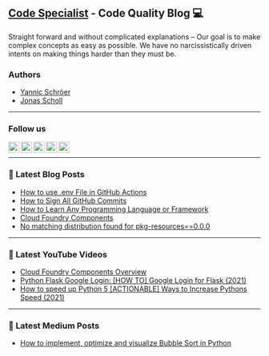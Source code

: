 ## [Code Specialist][website] - Code Quality Blog 💻

Straight forward and without complicated explanations – Our goal is to make complex concepts as easy as possible. We have no narcissistically driven intents on making things harder than they must be.

### Authors

- [Yannic Schröer][account-yannic]
- [Jonas Scholl][account-jonas]

---

### Follow us

[<img align="left" alt="Code Specialist | Facebook" width="22px" src="https://cdn.jsdelivr.net/npm/simple-icons@v3/icons/facebook.svg" />][facebook]
[<img align="left" alt="Code Specialist | Instagram" width="22px" src="https://cdn.jsdelivr.net/npm/simple-icons@v3/icons/instagram.svg" />][instagram]
[<img align="left" alt="Code Specialist | Twitter" width="22px" src="https://cdn.jsdelivr.net/npm/simple-icons@v3/icons/twitter.svg" />][twitter]
[<img align="left" alt="Code Specialist | YouTube" width="22px" src="https://cdn.jsdelivr.net/npm/simple-icons@v3/icons/youtube.svg" />][youtube]
[<img align="left" alt="Code Specialist | Medium" width="22px" src="https://cdn.jsdelivr.net/npm/simple-icons@v3/icons/medium.svg" />][medium]

<br />

---

### 📕 Latest Blog Posts

<!-- CODE-SPECIALIST:START -->
- [How to use .env File in GitHub Actions](https://code-specialist.com/environment/use-env-file-in-github-actions/)
- [How to Sign All GitHub Commits](https://code-specialist.com/environment/how-to-sign-all-github-commits/)
- [How to Learn Any Programming Language or Framework](https://code-specialist.com/mindset/how-to-learn-any-programming-language/)
- [Cloud Foundry Components](https://code-specialist.com/cloud/cloud-foundry-components/)
- [No matching distribution found for pkg-resources==0.0.0](https://code-specialist.com/errors/pkg-resources/)
<!-- CODE-SPECIALIST:END -->

---

### 🎥 Latest YouTube Videos

<!-- YOUTUBE:START -->
- [Cloud Foundry Components Overview](https://www.youtube.com/watch?v=uPXJHoLvBPQ)
- [Python Flask Google Login: [HOW TO]  Google Login for Flask (2021)](https://www.youtube.com/watch?v=FKgJEfrhU1E)
- [How to speed up Python 5 [ACTIONABLE] Ways to Increase Pythons Speed (2021)](https://www.youtube.com/watch?v=WgUs-w2MrsM)
<!-- YOUTUBE:END -->

---

### 📕 Latest Medium Posts

<!-- MEDIUM:START -->
- [How to implement, optimize and visualize Bubble Sort in Python](https://code-specialist.medium.com/how-to-implement-optimize-and-visualize-bubble-sort-in-python-81e27787c1ae?source=rss-2ac79591872f------2)
<!-- MEDIUM:END -->

[website]: https://code-specialist.com
[facebook]: https://www.facebook.com/specialistcode/
[twitter]: https://twitter.com/specialist_code
[instagram]: https://www.instagram.com/specialist_code/
[youtube]: https://www.youtube.com/channel/UCjdmChf65sGfOqWoygzBTyQ
[medium]: https://code-specialist.medium.com/

[account-yannic]: https://github.com/yannicschroeer
[account-jonas]: https://github.com/JonasScholl